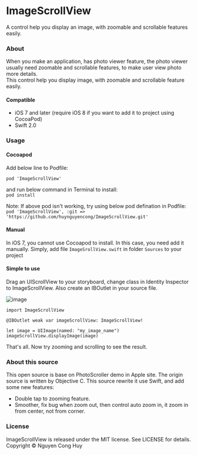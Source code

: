 # ImageScrollView

A control help you display an image, with zoomable and scrollable features easily.

### About
When you make an application, has photo viewer feature, the photo viewer usually need zoomable and scrollable features, to make user view photo more details.  
This control help you display image, with zoomable and scrollable feature easily.

#### Compatible

- iOS 7 and later (require iOS 8 if you want to add it to project using CocoaPod)
- Swift 2.0

### Usage

#### Cocoapod
Add below line to Podfile:  

```
pod 'ImageScrollView'
```  
and run below command in Terminal to install:  
`pod install`

Note: If above pod isn't working, try using below pod defination in Podfile:  
`pod 'ImageScrollView', :git => 'https://github.com/huynguyencong/ImageScrollView.git'`
#### Manual
In iOS 7, you cannot use Cocoapod to install. In this case, you need add it manually. Simply, add file `ImageSrollView.swift` in folder `Sources` to your project

#### Simple to use
Drag an UIScrollView to your storyboard, change class in Identity Inspector to ImageScrollView. Also create an IBOutlet in your source file.

![image](http://s10.postimg.org/jd12ztvkp/Tut1.jpg)

```
import ImageScrollView
```

```
@IBOutlet weak var imageScrollView: ImageScrollView!
```

```
let image = UIImage(named: "my_image_name")
imageScrollView.displayImage(image)
```
That's all. Now try zooming and scrolling to see the result.
### About this source
This open source is base on PhotoScroller demo in Apple site. The origin source is written by Objective C. This source rewrite it use Swift, and add some new features:
- Double tap to zooming feature.
- Smoother, fix bug when zoom out, then control auto zoom in, it zoom in from center, not from corner.

### License
ImageScrollView is released under the MIT license. See LICENSE for details. Copyright © Nguyen Cong Huy
